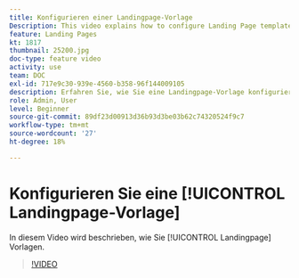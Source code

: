 ```yaml
---
title: Konfigurieren einer Landingpage-Vorlage
Description: This video explains how to configure Landing Page templates in Adobe Campaign Standard.
feature: Landing Pages
kt: 1817
thumbnail: 25200.jpg
doc-type: feature video
activity: use
team: DOC
exl-id: 717e9c30-939e-4560-b358-96f144009105
description: Erfahren Sie, wie Sie eine Landingpage-Vorlage konfigurieren
role: Admin, User
level: Beginner
source-git-commit: 89df23d00913d36b93d3be03b62c74320524f9c7
workflow-type: tm+mt
source-wordcount: '27'
ht-degree: 18%

---
```


# Konfigurieren Sie eine [!UICONTROL Landingpage-Vorlage]

In diesem Video wird beschrieben, wie Sie [!UICONTROL Landingpage] Vorlagen.

>[!VIDEO](https://video.tv.adobe.com/v/25200/?quality=12&learn=on)

